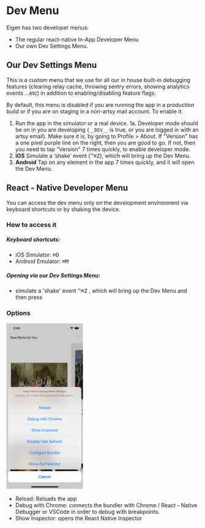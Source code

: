 # Dev Menu

Eigen has two developer menus:

- The regular react-native In-App Developer Menu
- Our own Dev Settings Menu.

## Our Dev Settings Menu

This is a custom menu that we use for all our in house built-in debugging features (clearing relay cache, throwing sentry errors, showing analytics events ...etc) in addition to enabling/disabling feature flags.

By default, this menu is disabled if you are running the app in a production build or if you are on staging in a non-artsy mail account. To enable it:

1. Run the app in the simulator or a real device.
   1a. Developer mode should be on in you are developing (`__DEV__` is true, or you are logged in with an artsy email). Make sure it is, by going to Profile > About. If "Version" has a one pixel purple line on the right, then you are good to go. If not, then you need to tap "Version" 7 times quickly, to enable developer mode.
2. **iOS** Simulate a ‘shake’ event (<kbd>^⌘Z</kbd>), which will bring up the Dev Menu.
3. **Android** Tap on any element in the app 7 times quickly, and it will open the Dev Menu.

## React - Native Developer Menu

You can access the dev menu only on the development environment via keyboard shortcuts or by shaking the device.

### How to access it

##### Keyboard shortcuts:

- iOS Simulator: <kbd>⌘D</kbd>
- Android Emulator: <kbd>⌘M</kbd>

##### Opening via our Dev Settings Menu:

- simulate a 'shake' event <kbd>^⌘Z</kbd> , which will bring up the Dev Menu and then press

### Options

<img src="./screenshots/rn-dev-menu.png" width="200" />

- Reload: Reloads the app
- Debug with Chrome: connects the bundler with Chrome / React - Native Debugger or VSCode in order to debug with breakpoints.
- Show Inspector: opens the React Native Inspector
